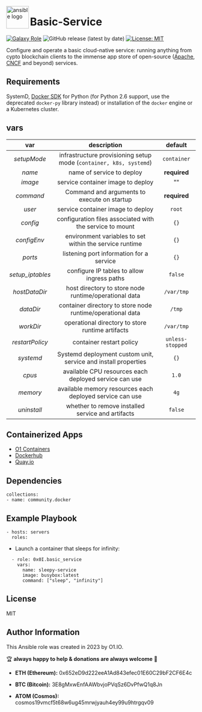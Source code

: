 <!-- @format -->

<p><img src="https://code.benco.io/icon-collection/logos/ansible.svg" alt="ansible logo" title="ansible" align="left" height="60" /></p>

# Basic-Service
[![Galaxy Role](https://img.shields.io/ansible/role/d/0x0i/basic_service
)](https://galaxy.ansible.com/ui/standalone/roles/0x0i/basic_service/)
![GitHub release (latest by date)](https://img.shields.io/github/v/release/0x0I/basic-service?color=yellow)
[![License: MIT](https://img.shields.io/badge/License-MIT-green.svg)](https://opensource.org/licenses/MIT)

Configure and operate a basic cloud-native service: running anything from cypto blockchain clients to the immense app store of open-source ([Apache](https://projects.apache.org/projects.html), [CNCF](https://landscape.cncf.io/card-mode?project=hosted&grouping=no) and beyond) services.

## Requirements

SystemD, [Docker SDK](https://docker-py.readthedocs.io/en/stable/) for Python (for Python 2.6 support, use the deprecated `docker-py` library instead) or installation of the `docker` engine or a Kubernetes cluster.

## vars

|       var       |                        description                         |     default      |
| :-------------: | :--------------------------------------------------------: | :--------------: |
|   _setupMode_   |  infrastructure provisioning setup mode (`container, k8s, systemd`)  |   `container`    |
|     _name_      |                 name of service to deploy                  |    **required**    |
|     _image_     |             service container image to deploy              |    ""    |
|     _command_     |             Command and arguments to execute on startup              |    **required**    |
|     _user_     |             service container image to deploy              |    `root`    |
|    _config_     |  configuration files associated with the service to mount  |       `{}`       |
|   _configEnv_   |  environment variables to set within the service runtime   |       `{}`       |
|     _ports_     |          listening port information for a service          |       `{}`       |
|     _setup_iptables_     |          configure IP tables to allow ingress paths          |       `false`       |
|  _hostDataDir_  |   host directory to store node runtime/operational data    |    `/var/tmp`    |
|    _dataDir_    | container directory to store node runtime/operational data |      `/tmp`      |
|    _workDir_    |      operational directory to store runtime artifacts      |    `/var/tmp`    |
| _restartPolicy_ |                  container restart policy                  | `unless-stopped` |
|   _systemd_   |    Systemd deployment custom unit, service and install properties    |     `{}`      |
|     _cpus_      |  available CPU resources each deployed service can use   |      `1.0`       |
|    _memory_     | available memory resources each deployed service can use |       `4g`       |
|   _uninstall_   |    whether to remove installed service and artifacts    |     `false`      |

## Containerized Apps
- [O1 Containers](https://github.com/0x0I/containers)
- [Dockerhub](https://hub.docker.com/search?q=)
- [Quay.io](https://quay.io/search)

## Dependencies

```
collections:
- name: community.docker
```

## Example Playbook

```
- hosts: servers
  roles:
```

- Launch a container that sleeps for infinity:

```
  - role: 0x0I.basic_service
    vars:
      name: sleepy-service
      image: busybox:latest
      command: ["sleep", "infinity"]
```

## License

MIT

## Author Information

This Ansible role was created in 2023 by O1.IO.

🏆 **always happy to help & donations are always welcome** 💸

- **ETH (Ethereum):** 0x652eD9d222eeA1Ad843efec01E60C29bF2CF6E4c

- **BTC (Bitcoin):** 3E8gMxwEnfAAWbvjoPVqSz6DvPfwQ1q8Jn

- **ATOM (Cosmos):** cosmos19vmcf5t68w6ug45mrwjyauh4ey99u9htrgqv09
